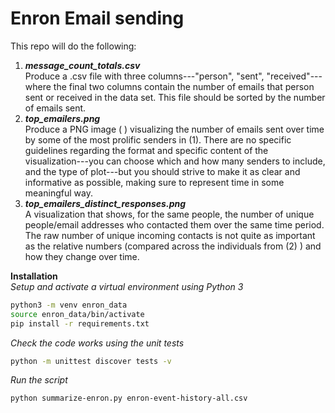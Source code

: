 # Enron Email sending

This repo will do the following:
1) **_message_count_totals.csv_**\
Produce a .csv file with three columns---"person", "sent", "received"---where the final two columns contain the number of emails that person sent or received in the data set. This file should be sorted by the number of emails sent.
2) **_top_emailers.png_**\
Produce a PNG image ( ) visualizing the number of emails sent over time by some of the most prolific senders in (1). There are no specific guidelines regarding the format and specific content of the visualization---you can choose which and how many senders to include, and the type of plot---but you should strive to make it as clear and informative as possible, making sure to represent time in some meaningful way.
3) **_top_emailers_distinct_responses.png_**\
A visualization that shows, for the same people, the number of unique people/email addresses who contacted them over the same time period. The raw number of unique incoming contacts is not quite as important as the relative numbers (compared across the individuals from (2) ) and how they change over time.



**Installation**\
_Setup and activate a virtual environment using Python 3_
```bash
python3 -m venv enron_data
source enron_data/bin/activate
pip install -r requirements.txt
```

_Check the code works using the unit tests_
```bash
python -m unittest discover tests -v
```

_Run the script_
```bash
python summarize-enron.py enron-event-history-all.csv
```
